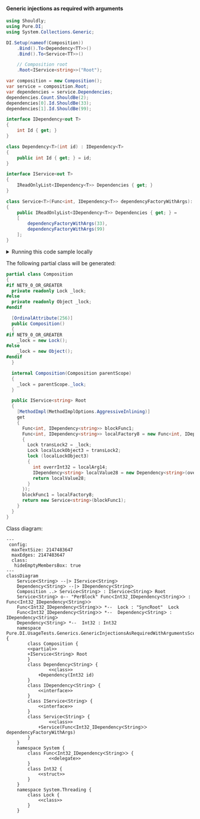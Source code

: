 #### Generic injections as required with arguments


```c#
using Shouldly;
using Pure.DI;
using System.Collections.Generic;

DI.Setup(nameof(Composition))
    .Bind().To<Dependency<TT>>()
    .Bind().To<Service<TT>>()

    // Composition root
    .Root<IService<string>>("Root");

var composition = new Composition();
var service = composition.Root;
var dependencies = service.Dependencies;
dependencies.Count.ShouldBe(2);
dependencies[0].Id.ShouldBe(33);
dependencies[1].Id.ShouldBe(99);

interface IDependency<out T>
{
    int Id { get; }
}

class Dependency<T>(int id) : IDependency<T>
{
    public int Id { get; } = id;
}

interface IService<out T>
{
    IReadOnlyList<IDependency<T>> Dependencies { get; }
}

class Service<T>(Func<int, IDependency<T>> dependencyFactoryWithArgs): IService<T>
{
    public IReadOnlyList<IDependency<T>> Dependencies { get; } =
    [
        dependencyFactoryWithArgs(33),
        dependencyFactoryWithArgs(99)
    ];
}
```

<details>
<summary>Running this code sample locally</summary>

- Make sure you have the [.NET SDK 9.0](https://dotnet.microsoft.com/en-us/download/dotnet/9.0) or later is installed
```bash
dotnet --list-sdk
```
- Create a net9.0 (or later) console application
```bash
dotnet new console -n Sample
```
- Add references to NuGet packages
  - [Pure.DI](https://www.nuget.org/packages/Pure.DI)
  - [Shouldly](https://www.nuget.org/packages/Shouldly)
```bash
dotnet add package Pure.DI
dotnet add package Shouldly
```
- Copy the example code into the _Program.cs_ file

You are ready to run the example 🚀
```bash
dotnet run
```

</details>

The following partial class will be generated:

```c#
partial class Composition
{
#if NET9_0_OR_GREATER
  private readonly Lock _lock;
#else
  private readonly Object _lock;
#endif

  [OrdinalAttribute(256)]
  public Composition()
  {
#if NET9_0_OR_GREATER
    _lock = new Lock();
#else
    _lock = new Object();
#endif
  }

  internal Composition(Composition parentScope)
  {
    _lock = parentScope._lock;
  }

  public IService<string> Root
  {
    [MethodImpl(MethodImplOptions.AggressiveInlining)]
    get
    {
      Func<int, IDependency<string>> blockFunc1;
      Func<int, IDependency<string>> localFactory8 = new Func<int, IDependency<string>>((int localArg14) =>
      {
        Lock transLock2 = _lock;
        Lock localLockObject3 = transLock2;
        lock (localLockObject3)
        {
          int overrInt32 = localArg14;
          IDependency<string> localValue28 = new Dependency<string>(overrInt32);
          return localValue28;
        }
      });
      blockFunc1 = localFactory8;
      return new Service<string>(blockFunc1);
    }
  }
}
```

Class diagram:

```mermaid
---
 config:
  maxTextSize: 2147483647
  maxEdges: 2147483647
  class:
   hideEmptyMembersBox: true
---
classDiagram
	ServiceᐸStringᐳ --|> IServiceᐸStringᐳ
	DependencyᐸStringᐳ --|> IDependencyᐸStringᐳ
	Composition ..> ServiceᐸStringᐳ : IServiceᐸStringᐳ Root
	ServiceᐸStringᐳ o-- "PerBlock" FuncᐸInt32ˏIDependencyᐸStringᐳᐳ : FuncᐸInt32ˏIDependencyᐸStringᐳᐳ
	FuncᐸInt32ˏIDependencyᐸStringᐳᐳ *--  Lock : "SyncRoot"  Lock
	FuncᐸInt32ˏIDependencyᐸStringᐳᐳ *--  DependencyᐸStringᐳ : IDependencyᐸStringᐳ
	DependencyᐸStringᐳ *--  Int32 : Int32
	namespace Pure.DI.UsageTests.Generics.GenericInjectionsAsRequiredWithArgumentsScenario {
		class Composition {
		<<partial>>
		+IServiceᐸStringᐳ Root
		}
		class DependencyᐸStringᐳ {
				<<class>>
			+Dependency(Int32 id)
		}
		class IDependencyᐸStringᐳ {
			<<interface>>
		}
		class IServiceᐸStringᐳ {
			<<interface>>
		}
		class ServiceᐸStringᐳ {
				<<class>>
			+Service(FuncᐸInt32ˏIDependencyᐸStringᐳᐳ dependencyFactoryWithArgs)
		}
	}
	namespace System {
		class FuncᐸInt32ˏIDependencyᐸStringᐳᐳ {
				<<delegate>>
		}
		class Int32 {
			<<struct>>
		}
	}
	namespace System.Threading {
		class Lock {
			<<class>>
		}
	}
```


